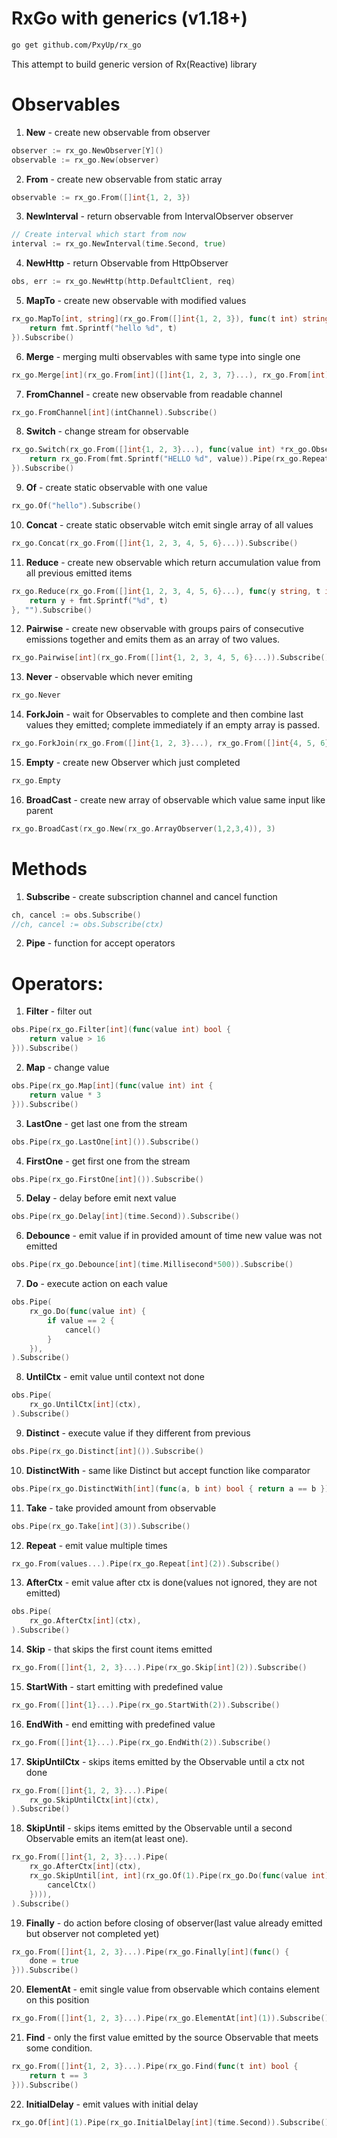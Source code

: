 # RxGo with generics (v1.18+)

```bash
go get github.com/PxyUp/rx_go
```

This attempt to build generic version of Rx(Reactive) library

# Observables
1. **New** - create new observable from observer
```go
observer := rx_go.NewObserver[Y]()
observable := rx_go.New(observer)
```
2. **From** - create new observable from static array
```go
observable := rx_go.From([]int{1, 2, 3})
```
3. **NewInterval** -  return observable from IntervalObserver observer
```go
// Create interval which start from now
interval := rx_go.NewInterval(time.Second, true)
```
4. **NewHttp** - return Observable from HttpObserver
```go
obs, err := rx_go.NewHttp(http.DefaultClient, req)
```
5. **MapTo** - create new observable with modified values
```go
rx_go.MapTo[int, string](rx_go.From([]int{1, 2, 3}), func(t int) string {
	return fmt.Sprintf("hello %d", t)
}).Subscribe()
```
6. **Merge** - merging multi observables with same type into single one
```go
rx_go.Merge[int](rx_go.From[int]([]int{1, 2, 3, 7}...), rx_go.From[int]([]int{4, 5, 6}...)).Subscribe()
```
7. **FromChannel** - create new observable from readable channel
```go
rx_go.FromChannel[int](intChannel).Subscribe()
```
8. **Switch** - change stream for observable
```go
rx_go.Switch(rx_go.From([]int{1, 2, 3}...), func(value int) *rx_go.Observable[string] {
	return rx_go.From(fmt.Sprintf("HELLO %d", value)).Pipe(rx_go.Repeat[string](2))
}).Subscribe()
```
9. **Of** - create static observable with one value
```go
rx_go.Of("hello").Subscribe()
```
10. **Concat** - create static observable witch emit single array of all values
```go
rx_go.Concat(rx_go.From([]int{1, 2, 3, 4, 5, 6}...)).Subscribe()
```
11. **Reduce** - create new observable which return accumulation value from all previous emitted items
```go
rx_go.Reduce(rx_go.From([]int{1, 2, 3, 4, 5, 6}...), func(y string, t int) string {
	return y + fmt.Sprintf("%d", t)
}, "").Subscribe()
```
12. **Pairwise** - create new observable with groups pairs of consecutive emissions together and emits them as an array of two values.
```go
rx_go.Pairwise[int](rx_go.From([]int{1, 2, 3, 4, 5, 6}...)).Subscribe()
```
13. **Never** - observable which never emiting
```go
rx_go.Never
```
14. **ForkJoin** - wait for Observables to complete and then combine last values they emitted; complete immediately if an empty array is passed.
```go
rx_go.ForkJoin(rx_go.From([]int{1, 2, 3}...), rx_go.From([]int{4, 5, 6}...), rx_go.From([]int{7, 8, 9}...)).Subscribe()
```
15. **Empty** - create new Observer which just completed
```go
rx_go.Empty
```
16. **BroadCast** - create new array of observable which value same input like parent
```go
rx_go.BroadCast(rx_go.New(rx_go.ArrayObserver(1,2,3,4)), 3)
```

# Methods
1. **Subscribe** - create subscription channel and cancel function
```go
ch, cancel := obs.Subscribe()
//ch, cancel := obs.Subscribe(ctx)
```
2. **Pipe** - function for accept operators

# Operators:
1. **Filter** - filter out
```go
obs.Pipe(rx_go.Filter[int](func(value int) bool {
	return value > 16
})).Subscribe()
```
2. **Map** - change value
```go
obs.Pipe(rx_go.Map[int](func(value int) int {
	return value * 3
})).Subscribe()
```
3. **LastOne** - get last one from the stream
```go
obs.Pipe(rx_go.LastOne[int]()).Subscribe()
```
4. **FirstOne** - get first one from the stream
```go
obs.Pipe(rx_go.FirstOne[int]()).Subscribe()
```
5. **Delay** - delay before emit next value
```go
obs.Pipe(rx_go.Delay[int](time.Second)).Subscribe()
```
6. **Debounce** - emit value if in provided amount of time new value was not emitted
```go
obs.Pipe(rx_go.Debounce[int](time.Millisecond*500)).Subscribe()
```
7. **Do** - execute action on each value
```go
obs.Pipe(
    rx_go.Do(func(value int) {
        if value == 2 {
            cancel()
        }
    }),
).Subscribe()
```
8. **UntilCtx** - emit value until context not done
```go
obs.Pipe(
    rx_go.UntilCtx[int](ctx),
).Subscribe()
```
9. **Distinct** - execute value if they different from previous
```go
obs.Pipe(rx_go.Distinct[int]()).Subscribe()
```
10. **DistinctWith** - same like Distinct but accept function like comparator
```go
obs.Pipe(rx_go.DistinctWith[int](func(a, b int) bool { return a == b })).Subscribe()
```
11. **Take** - take provided amount from observable
```go
obs.Pipe(rx_go.Take[int](3)).Subscribe()
```
12. **Repeat** - emit value multiple times
```go
rx_go.From(values...).Pipe(rx_go.Repeat[int](2)).Subscribe()
```
13. **AfterCtx** - emit value after ctx is done(values not ignored, they are not emitted)
```go
obs.Pipe(
    rx_go.AfterCtx[int](ctx),
).Subscribe()
```
14. **Skip** - that skips the first count items emitted
```go
rx_go.From([]int{1, 2, 3}...).Pipe(rx_go.Skip[int](2)).Subscribe()
```
15. **StartWith** -  start emitting with predefined value
```go
rx_go.From([]int{1}...).Pipe(rx_go.StartWith(2)).Subscribe()
```
16. **EndWith** -  end emitting with predefined value
```go
rx_go.From([]int{1}...).Pipe(rx_go.EndWith(2)).Subscribe()
```
17. **SkipUntilCtx** - skips items emitted by the Observable until a ctx not done
```go
rx_go.From([]int{1, 2, 3}...).Pipe(
	rx_go.SkipUntilCtx[int](ctx),
).Subscribe()
```
18. **SkipUntil** - skips items emitted by the Observable until a second Observable emits an item(at least one).
```go
rx_go.From([]int{1, 2, 3}...).Pipe(
    rx_go.AfterCtx[int](ctx),
    rx_go.SkipUntil[int, int](rx_go.Of(1).Pipe(rx_go.Do(func(value int) {
        cancelCtx()
    }))),
).Subscribe()
```
19. **Finally** - do action before closing of observer(last value already emitted but observer not completed yet)
```go
rx_go.From([]int{1, 2, 3}...).Pipe(rx_go.Finally[int](func() {
	done = true
})).Subscribe()
```
20. **ElementAt** - emit single value from observable which contains element on this position
```go
rx_go.From([]int{1, 2, 3}...).Pipe(rx_go.ElementAt[int](1)).Subscribe()
```
21. **Find** - only the first value emitted by the source Observable that meets some condition.
```go
rx_go.From([]int{1, 2, 3}...).Pipe(rx_go.Find(func(t int) bool {
	return t == 3
})).Subscribe()
```
22. **InitialDelay** - emit values with initial delay
```go
rx_go.Of[int](1).Pipe(rx_go.InitialDelay[int](time.Second)).Subscribe()
```